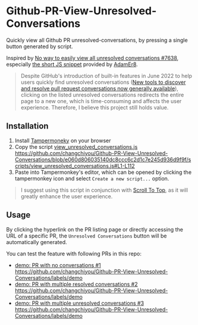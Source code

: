 # Github-PR-View-Unresolved-Conversations

Quickly view all Github PR unresolved-conversations, by pressing a single button generated by script.

Inspired by [No way to easily view all unresolved conversations #7638](https://github.com/orgs/community/discussions/7638), especially [the short JS snippet](https://github.com/orgs/community/discussions/7638#discussioncomment-3083505) provided by [AdamEr8](https://github.com/AdamEr8).

> Despite GitHub's introduction of built-in features in June 2022 to help users quickly find unresolved conversations ([New tools to discover and resolve pull request conversations now generally available](https://github.blog/changelog/2021-06-16-new-tools-to-discover-and-resolve-pull-request-conversations-now-generally-available/)), clicking on the listed unresolved conversations redirects the entire page to a new one, which is time-consuming and affects the user experience. Therefore, I believe this project still holds value.

## Installation

1. Install [Tampermoneky](https://chrome.google.com/webstore/detail/tampermonkey/dhdgffkkebhmkfjojejmpbldmpobfkfo) on your browser
2. Copy the script [view_unresolved_conversations.js](/scripts/view_unresolved_conversations.js)
   https://github.com/changchiyou/Github-PR-View-Unresolved-Conversations/blob/e060d806035140dc8ccc6c2d1c7e245d936d9f9f/scripts/view_unresolved_conversations.js#L1-L112
3. Paste into Tampermonkey's editor, which can be opened by clicking the tampermonkey icon and select `Create a new script...` option.

> I suggest using this script in conjunction with [Scroll To Top](https://github.com/pratikabu/scrolltotop), as it will greatly enhance the user experience.

## Usage

By clicking the hyperlink on the PR listing page or directly accessing the URL of a specific PR, the `Unresolved Conversations` button will be automatically generated.

You can test the feature with following PRs in this repo:

- [demo: PR with no conversations #1](https://github.com/changchiyou/Github-PR-View-Unresolved-Conversations/pull/1) https://github.com/changchiyou/Github-PR-View-Unresolved-Conversations/labels/demo
- [demo: PR with multiple resolved conversations #2](https://github.com/changchiyou/Github-PR-View-Unresolved-Conversations/pull/2) https://github.com/changchiyou/Github-PR-View-Unresolved-Conversations/labels/demo
- [demo: PR with multiple unresolved conversations #3](https://github.com/changchiyou/Github-PR-View-Unresolved-Conversations/pull/3) https://github.com/changchiyou/Github-PR-View-Unresolved-Conversations/labels/demo
